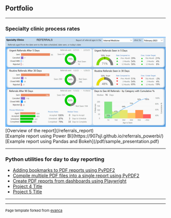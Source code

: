 ## Portfolio

---

### Specialty clinic process rates 

<a href="/referrals_report">
  <img src="images/internal_med_referrals.jpg?raw=true"/> 
</a>
[Overview of the report](/referrals_report)<br>
[Example report using Power BI](https://907sjl.github.io/referrals_powerbi/)<br>
[Example report using Pandas and Bokeh](/pdf/sample_presentation.pdf)

---

### Python utilities for day to day reporting

- [Adding bookmarks to PDF reports using PyPDF2](http://example.com/)
- [Compile multiple PDF files into a single report using PyPDF2](http://example.com/)
- [Create PDF reports from dashboards using Playwright](http://example.com/)
- [Project 4 Title](http://example.com/)
- [Project 5 Title](http://example.com/)

---




---
<p style="font-size:11px">Page template forked from <a href="https://github.com/evanca/quick-portfolio">evanca</a></p>
<!-- Remove above link if you don't want to attibute -->
